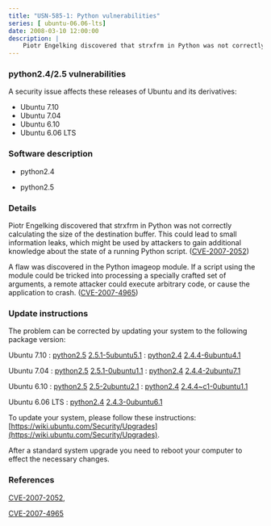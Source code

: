 ```yaml
---
title: "USN-585-1: Python vulnerabilities"
series: [ ubuntu-06.06-lts]
date: 2008-03-10 12:00:00
description: |
    Piotr Engelking discovered that strxfrm in Python was not correctly calculating the size of the destination buffer.  This could lead to small information leaks, which might be used by attackers to gain additional knowledge about the state of a running Python script. ([CVE-2007-2052](http://people.ubuntu.com/~ubuntu-security/cve/CVE-2007-2052))
--- 
```

 
### python2.4/2.5 vulnerabilities

A security issue affects these releases of Ubuntu and its derivatives:

* Ubuntu 7.10
* Ubuntu 7.04
* Ubuntu 6.10
* Ubuntu 6.06 LTS

### Software description

* python2.4 

* python2.5 

### Details

Piotr Engelking discovered that strxfrm in Python was not correctly calculating the size of the destination buffer. This could lead to small information leaks, which might be used by attackers to gain additional knowledge about the state of a running Python script. ([CVE-2007-2052](http://people.ubuntu.com/~ubuntu-security/cve/CVE-2007-2052))

A flaw was discovered in the Python imageop module. If a script using the module could be tricked into processing a specially crafted set of arguments, a remote attacker could execute arbitrary code, or cause the application to crash. ([CVE-2007-4965](http://people.ubuntu.com/~ubuntu-security/cve/CVE-2007-4965)) 

### Update instructions

The problem can be corrected by updating your system to the following package version:

Ubuntu 7.10
 : [python2.5](https://launchpad.net/ubuntu/+source/python2.5) <span> [2.5.1-5ubuntu5.1](https://launchpad.net/ubuntu/+source/python2.5/2.5.1-5ubuntu5.1) </span> 
 : [python2.4](https://launchpad.net/ubuntu/+source/python2.4) <span> [2.4.4-6ubuntu4.1](https://launchpad.net/ubuntu/+source/python2.4/2.4.4-6ubuntu4.1) </span> 

Ubuntu 7.04
 : [python2.5](https://launchpad.net/ubuntu/+source/python2.5) <span> [2.5.1-0ubuntu1.1](https://launchpad.net/ubuntu/+source/python2.5/2.5.1-0ubuntu1.1) </span> 
 : [python2.4](https://launchpad.net/ubuntu/+source/python2.4) <span> [2.4.4-2ubuntu7.1](https://launchpad.net/ubuntu/+source/python2.4/2.4.4-2ubuntu7.1) </span> 

Ubuntu 6.10
 : [python2.5](https://launchpad.net/ubuntu/+source/python2.5) <span> [2.5-2ubuntu2.1](https://launchpad.net/ubuntu/+source/python2.5/2.5-2ubuntu2.1) </span> 
 : [python2.4](https://launchpad.net/ubuntu/+source/python2.4) <span> [2.4.4~c1-0ubuntu1.1](https://launchpad.net/ubuntu/+source/python2.4/2.4.4~c1-0ubuntu1.1) </span> 

Ubuntu 6.06 LTS
 : [python2.4](https://launchpad.net/ubuntu/+source/python2.4) <span> [2.4.3-0ubuntu6.1](https://launchpad.net/ubuntu/+source/python2.4/2.4.3-0ubuntu6.1) </span> 

To update your system, please follow these instructions: [https://wiki.ubuntu.com/Security/Upgrades](https://wiki.ubuntu.com/Security/Upgrades).

After a standard system upgrade you need to reboot your computer to effect the necessary changes. 

### References

 [CVE-2007-2052](http://people.ubuntu.com/~ubuntu-security/cve/CVE-2007-2052), 

 [CVE-2007-4965](http://people.ubuntu.com/~ubuntu-security/cve/CVE-2007-4965)
 
